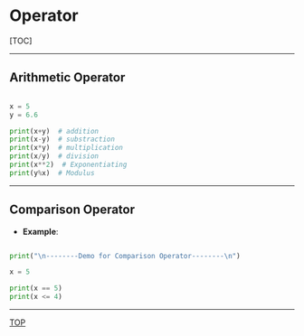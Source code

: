 # Operator

[TOC]

---

## Arithmetic Operator

```py

x = 5
y = 6.6

print(x+y)  # addition
print(x-y)  # substraction
print(x*y)  # multiplication
print(x/y)  # division
print(x**2)  # Exponentiating
print(y%x)  # Modulus

```

---

## Comparison Operator

- **Example**:

```py

print("\n--------Demo for Comparison Operator--------\n")

x = 5

print(x == 5)
print(x <= 4)

```

---

[TOP](#operator)
